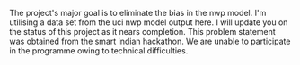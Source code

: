 The project's major goal is to eliminate the bias in the nwp model. I'm utilising a data set from the uci nwp model output here.
I will update you on the status of this project as it nears completion. This problem statement was obtained from the smart indian hackathon. We are unable to participate in the programme owing to technical difficulties.